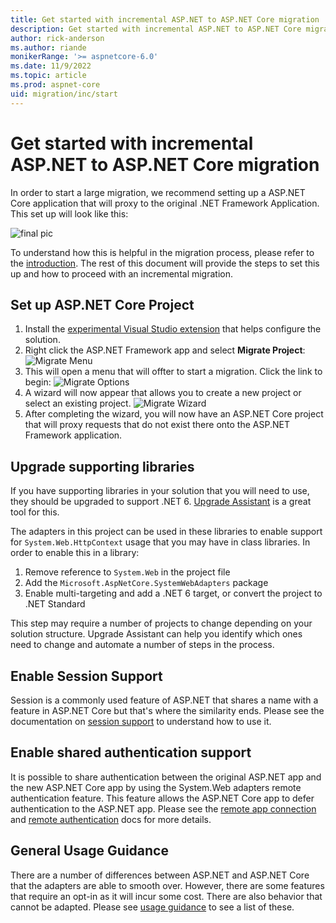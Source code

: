 ```yaml
---
title: Get started with incremental ASP.NET to ASP.NET Core migration
description: Get started with incremental ASP.NET to ASP.NET Core migration
author: rick-anderson
ms.author: riande
monikerRange: '>= aspnetcore-6.0'
ms.date: 11/9/2022
ms.topic: article
ms.prod: aspnet-core
uid: migration/inc/start
---
```


# Get started with incremental ASP.NET to ASP.NET Core migration

In order to start a large migration, we recommend setting up a ASP.NET Core application that will proxy to the original .NET Framework Application. This set up will look like this:

![final pic](~/migration/inc/overview/static/final.png)

To understand how this is helpful in the migration process, please refer to the [introduction](README.md). The rest of this document will provide the steps to set this up and how to proceed with an incremental migration.

## Set up ASP.NET Core Project

1. Install the [experimental Visual Studio extension](https://marketplace.visualstudio.com/items?itemName=WebToolsTeam.aspnetprojectmigrations) that helps configure the solution.
2. Right click the ASP.NET Framework app and select **Migrate Project**:
   ![Migrate Menu](~/migration/inc/start/static/migrate_menu.png)
3. This will open a menu that will offter to start a migration. Click the link to begin:
   ![Migrate Options](~/migration/inc/start/static/migrate_options.png)
4. A wizard will now appear that allows you to create a new project or select an existing project.
   ![Migrate Wizard](~/migration/inc/start/static/migrate_wizard.png)
5. After completing the wizard, you will now have an ASP.NET Core project that will proxy requests that do not exist there onto the ASP.NET Framework application.

## Upgrade supporting libraries

If you have supporting libraries in your solution that you will need to use, they should be upgraded to support .NET 6. [Upgrade Assistant](https://github.com/dotnet/upgrade-assistant) is a great tool for this.

The adapters in this project can be used in these libraries to enable support for `System.Web.HttpContext` usage that you may have in class libraries. In order to enable this in a library:

1. Remove reference to `System.Web` in the project file
2. Add the `Microsoft.AspNetCore.SystemWebAdapters` package
3. Enable multi-targeting and add a .NET 6 target, or convert the project to .NET Standard

This step may require a number of projects to change depending on your solution structure. Upgrade Assistant can help you identify which ones need to change and automate a number of steps in the process.

## Enable Session Support

Session is a commonly used feature of ASP.NET that shares a name with a feature in ASP.NET Core but that's where the similarity ends. Please see the documentation on [session support](session-state/session.md) to understand how to use it.

## Enable shared authentication support

It is possible to share authentication between the original ASP.NET app and the new ASP.NET Core app by using the System.Web adapters remote authentication feature. This feature allows the ASP.NET Core app to defer authentication to the ASP.NET app. Please see the [remote app connection](remote-app-setup.md) and [remote authentication]((remote-authentication/remote-authentication.md)) docs for more details.

## General Usage Guidance

There are a number of differences between ASP.NET and ASP.NET Core that the adapters are able to smooth over. However, there are some features that require an opt-in as it will incur some cost. There are also behavior that cannot be adapted. Please see [usage guidance](usage_guidance.md) to see a list of these.